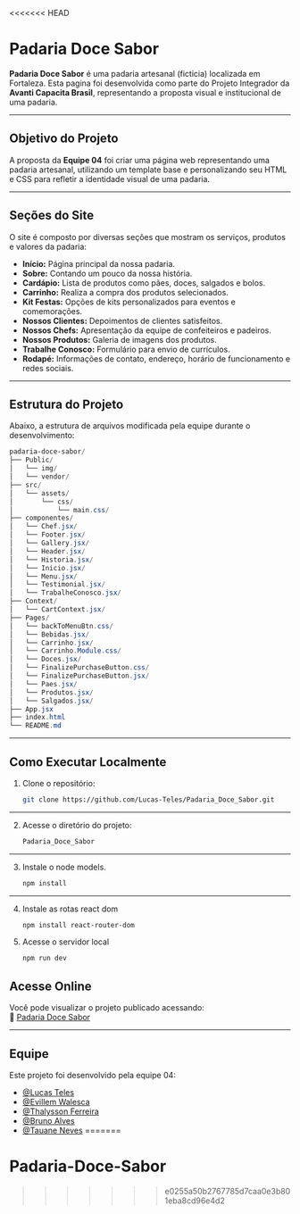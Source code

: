 <<<<<<< HEAD
# Padaria Doce Sabor

**Padaria Doce Sabor** é uma padaria artesanal (ficticia) localizada em Fortaleza. Esta pagina foi desenvolvida como parte do Projeto Integrador da **Avanti Capacita Brasil**, representando a proposta visual e institucional de uma padaria.

---

## Objetivo do Projeto

A proposta da **Equipe 04** foi criar uma página web representando uma padaria artesanal, utilizando um template base e personalizando seu HTML e CSS para refletir a identidade visual de uma padaria.

---

## Seções do Site

O site é composto por diversas seções que mostram os serviços, produtos e valores da padaria:

- **Início:** Página principal da nossa padaria.  
- **Sobre:** Contando um pouco da nossa história.  
- **Cardápio:** Lista de produtos como pães, doces, salgados e bolos.
- **Carrinho:** Realiza a compra dos produtos selecionados.
- **Kit Festas:** Opções de kits personalizados para eventos e comemorações.  
- **Nossos Clientes:** Depoimentos de clientes satisfeitos.  
- **Nossos Chefs:** Apresentação da equipe de confeiteiros e padeiros.  
- **Nossos Produtos:** Galeria de imagens dos produtos.  
- **Trabalhe Conosco:** Formulário para envio de currículos.  
- **Rodapé:** Informações de contato, endereço, horário de funcionamento e redes sociais.  

---

## Estrutura do Projeto

Abaixo, a estrutura de arquivos modificada pela equipe durante o desenvolvimento:

```powershell
padaria-doce-sabor/
├── Public/
│   └── img/              
│   └── vendor/ 
├── src/
│   └── assets/
│       └── css/
│           └── main.css/
├── componentes/
│   └── Chef.jsx/
│   └── Footer.jsx/
│   └── Gallery.jsx/
│   └── Header.jsx/
│   └── Historia.jsx/
│   └── Inicio.jsx/
│   └── Menu.jsx/
│   └── Testimonial.jsx/
│   └── TrabalheConosco.jsx/
├── Context/
│   └── CartContext.jsx/
├── Pages/
│   └── backToMenuBtn.css/
│   └── Bebidas.jsx/
│   └── Carrinho.jsx/
│   └── Carrinho.Module.css/
│   └── Doces.jsx/
│   └── FinalizePurchaseButton.css/
│   └── FinalizePurchaseButton.jsx/
│   └── Paes.jsx/
│   └── Produtos.jsx/
│   └── Salgados.jsx/
├── App.jsx
├── index.html
└── README.md            
```

---

## Como Executar Localmente

1. Clone o repositório:
   ```bash
   git clone https://github.com/Lucas-Teles/Padaria_Doce_Sabor.git
   ```
---
2. Acesse o diretório do projeto:
   ```bash
   Padaria_Doce_Sabor
   ```
---
3. Instale o node models.
   ```bash
   npm install
   ```
---
4. Instale as rotas react dom
   ```bash
   npm install react-router-dom
   ```
5. Acesse o servidor local
   ```bash
   npm run dev
   ```
## Acesse Online


Você pode visualizar o projeto publicado acessando:  
🔗 [Padaria Doce Sabor](https://padaria-doce-sabor-chi.vercel.app/)

---

## Equipe

Este projeto foi desenvolvido pela equipe 04:

- [@Lucas Teles](https://github.com/Lucas-Teles)  
- [@Evillem Walesca](https://github.com/evillem-gitgit)  
- [@Thalysson Ferreira](https://github.com/ThalyssonFerreir)  
- [@Bruno Alves](https://github.com/brunoalves0921)  
- [@Tauane Neves](https://github.com/TauaneNeves)
=======
# Padaria-Doce-Sabor
>>>>>>> e0255a50b2767785d7caa0e3b801eba8cd96e4d2
